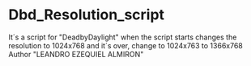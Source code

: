 # Dbd_Resolution_script
It´s a script for "DeadbyDaylight"
    when the script starts changes the resolution to 1024x768
        and it´s over, change to 1024x763 to 1366x768
Author "LEANDRO EZEQUIEL ALMIRON"
        

